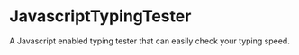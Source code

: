 # JavascriptTypingTester
A Javascript enabled typing tester that can easily check your typing speed.
